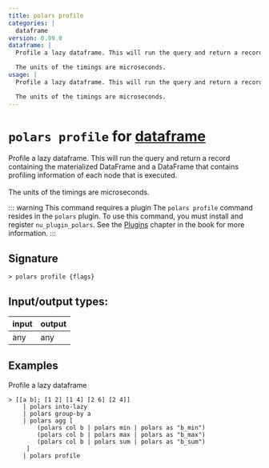 ```yaml
---
title: polars profile
categories: |
  dataframe
version: 0.99.0
dataframe: |
  Profile a lazy dataframe. This will run the query and return a record containing the materialized DataFrame and a DataFrame that contains profiling information of each node that is executed.

  The units of the timings are microseconds.
usage: |
  Profile a lazy dataframe. This will run the query and return a record containing the materialized DataFrame and a DataFrame that contains profiling information of each node that is executed.

  The units of the timings are microseconds.
---
```

<!-- This file is automatically generated. Please edit the command in https://github.com/nushell/nushell instead. -->

# `polars profile` for [dataframe](/commands/categories/dataframe.md)

<div class='command-title'>Profile a lazy dataframe. This will run the query and return a record containing the materialized DataFrame and a DataFrame that contains profiling information of each node that is executed.<br><br>The units of the timings are microseconds.</div>

::: warning This command requires a plugin
The `polars profile` command resides in the `polars` plugin.
To use this command, you must install and register `nu_plugin_polars`.
See the [Plugins](/book/plugins.html) chapter in the book for more information.
:::

## Signature

```> polars profile {flags} ```


## Input/output types:

| input | output |
| ----- | ------ |
| any   | any    |

## Examples

Profile a lazy dataframe
```nu
> [[a b]; [1 2] [1 4] [2 6] [2 4]]
    | polars into-lazy
    | polars group-by a
    | polars agg [
        (polars col b | polars min | polars as "b_min")
        (polars col b | polars max | polars as "b_max")
        (polars col b | polars sum | polars as "b_sum")
     ]
    | polars profile


```
